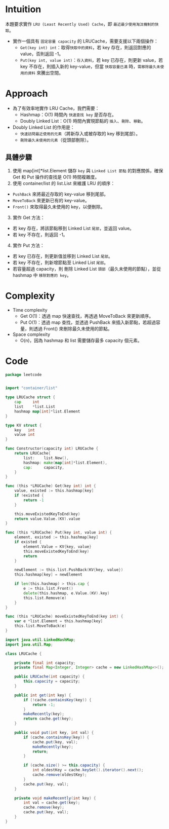 # Intuition

本題要求實作 `LRU (Least Recently Used) Cache`，即 `最近最少使用淘汰機制的快取`。

- 實作一個具有 `固定容量 capacity` 的 LRUCache，需要支援以下兩個操作：
  - `Get(key int) int`：取得`快取中的資料`，若 key 存在，則返回對應的 value，否則返回 -1。
  - `Put(key int, value int)`：`存入資料`，若 key 已存在，則更新 value，若 key 不存在，則插入新的 key-value，但當 `快取容量已滿` 時，`需移除最久未使用的資料` 來騰出空間。
<!-- Describe your first thoughts on how to solve this problem. -->

# Approach

- 為了有效率地實作 LRU Cache，我們需要：
  - Hashmap：O(1) 時間內 `快速查找 key` 是否存在。
  - Doubly Linked List：O(1) 時間內實現節點的 `插入`、`刪除`、`移動`。
- Doubly Linked List 的作用是：
  - `快速訪問最近使用的元素`（將新存入或被存取的 key 移到尾部）。
  - `刪除最久未使用的元素`（從頭部刪除）。
## 具體步驟
1. 使用 map[int]*list.Element 儲存 `key` 與 `Linked List 節點` 的對應關係，確保 Get 和 Put 操作的查找是 O(1) 時間複雜度。
2. 使用 container/list 的 list.List 來維護 LRU 的順序：
  - `PushBack` 來將最近存取的 key-value 移到尾部。
  - `MoveToBack` 來更新已有的 key-value。
  - `Front()` 來取得最久未使用的 key，以便刪除。
3. 實作 Get 方法：
  - 若 key 存在，將該節點移到 Linked List `尾部`，並返回 value。
  - 若 key 不存在，則返回 -1。
4. 實作 Put 方法：
  - 若 key 已存在，則更新值並移到 Linked List `尾部`。
  - 若 key 不存在，則新增節點至 Linked List `尾部`。
  - 若容量超過 capacity，則 刪除 Linked List `頭部`（最久未使用的節點），並從 hashmap 中 `移除對應的 key`。


<!-- Describe your approach to solving the problem. -->

# Complexity
- Time complexity
  - Get O(1)：透過 map 快速查找，再透過 MoveToBack 來更新順序。
  - Put O(1)：透過 map 查找，並透過 PushBack 來插入新節點，若超過容量，則透過 Front() 來刪除最久未使用的節點。
- Space complexity
    - O(n)，因為 hashmap 和 list 需要儲存最多 capacity 個元素。
<!-- Add your space complexity here, e.g. $$O(n)$$ -->

# Code
```go
package leetcode


import "container/list"

type LRUCache struct {
	cap     int
	list    *list.List
	hashmap map[int]*list.Element
}

type KV struct {
	key   int
	value int
}

func Constructor(capacity int) LRUCache {
	return LRUCache{
		list:    list.New(),
		hashmap: make(map[int]*list.Element),
		cap:     capacity,
	}
}

func (this *LRUCache) Get(key int) int {
	value, existed := this.hashmap[key]
	if !existed {
		return -1
	}

	this.moveExistedKeyToEnd(key)
	return value.Value.(KV).value
}

func (this *LRUCache) Put(key int, value int) {
	element, existed := this.hashmap[key]
	if existed {
		element.Value = KV{key, value}
		this.moveExistedKeyToEnd(key)
		return
	}

	newElement := this.list.PushBack(KV{key, value})
	this.hashmap[key] = newElement

	if len(this.hashmap) > this.cap {
		e := this.list.Front()
		delete(this.hashmap, e.Value.(KV).key)
		this.list.Remove(e)
	}
}

func (this *LRUCache) moveExistedKeyToEnd(key int) {
	var e *list.Element = this.hashmap[key]
	this.list.MoveToBack(e)
}
```

```java
import java.util.LinkedHashMap;
import java.util.Map;

class LRUCache {

    private final int capacity;
    private final Map<Integer, Integer> cache = new LinkedHashMap<>();

    public LRUCache(int capacity) {
        this.capacity = capacity;
    }

    public int get(int key) {
        if (!cache.containsKey(key)) {
            return -1;
        }
        makeRecently(key);
        return cache.get(key);
    }

    public void put(int key, int val) {
        if (cache.containsKey(key)) {
            cache.put(key, val);
            makeRecently(key);
            return;
        }

        if (cache.size() >= this.capacity) {
            int oldestKey = cache.keySet().iterator().next();
            cache.remove(oldestKey);
        }
        cache.put(key, val);
    }

    private void makeRecently(int key) {
        int val = cache.get(key);
        cache.remove(key);
        cache.put(key, val);
    }
}
```